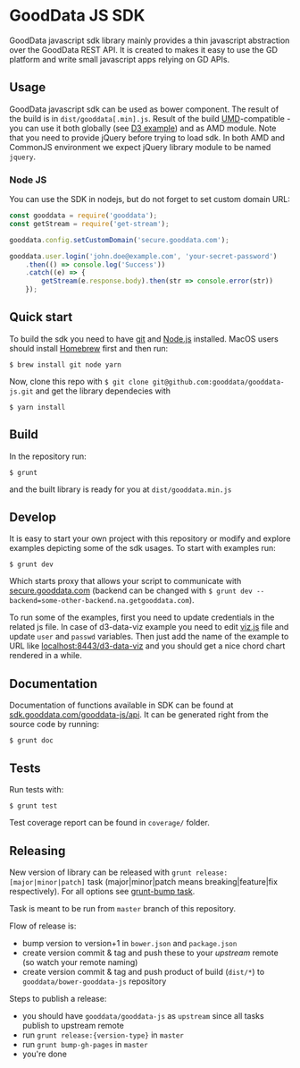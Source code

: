 # GoodData JS SDK
GoodData javascript sdk library mainly provides a thin javascript abstraction
over the GoodData REST API. It is created to makes it easy to use the GD platform
and write small javascript apps relying on GD APIs.

## Usage

GoodData javascript sdk can be used as bower component. The result of the build is
in `dist/gooddata[.min].js`. Result of the build [UMD](https://github.com/umdjs/umd)-compatible -
you can use it both globally (see [D3 example][d3ex]) and as AMD module. Note that you need to provide
jQuery before trying to load sdk. In both AMD and CommonJS environment we expect jQuery library module
to be named `jquery`.

### Node JS

You can use the SDK in nodejs, but do not forget to set custom domain URL:
```js
const gooddata = require('gooddata');
const getStream = require('get-stream');

gooddata.config.setCustomDomain('secure.gooddata.com');

gooddata.user.login('john.doe@example.com', 'your-secret-password')
    .then(() => console.log('Success'))
    .catch((e) => {
        getStream(e.response.body).then(str => console.error(str))
    });
```

## Quick start
To build the sdk you need to have [git](http://git-scm.com) and [Node.js](http://nodejs.org)
installed. MacOS users should install [Homebrew](http://mxcl.github.com/homebrew/)
first and then run:
```
$ brew install git node yarn
```
Now, clone this repo with `$ git clone git@github.com:gooddata/gooddata-js.git`
and get the library dependecies with
```
$ yarn install
```
## Build
In the repository run:
```
$ grunt
```
and the built library is ready for you at `dist/gooddata.min.js`

## Develop
It is easy to start your own project with this repository or modify and explore
examples depicting some of the sdk usages. To start with examples run:
```
$ grunt dev
```
Which starts proxy that allows your script to communicate with [secure.gooddata.com](https://secure.gooddata.com)
(backend can be changed with `$ grunt dev --backend=some-other-backend.na.getgooddata.com`).

To run some of the examples, first you need to update credentials in the related js file.
In case of d3-data-viz example you need to edit
[viz.js](https://github.com/gooddata/gooddata-js/blob/develop/examples/d3-data-viz/viz.js)
file and update `user` and `passwd` variables. Then just add the name of the example to URL like
[localhost:8443/d3-data-viz](https://localhost:8443/d3-data-viz) and you should get a nice chord
chart rendered in a while.

## Documentation
Documentation of functions available in SDK can be found at [sdk.gooddata.com/gooddata-js/api](http://sdk.gooddata.com/gooddata-js/api).
It can be generated right from the source code by running:
```
$ grunt doc
```

## Tests
Run tests with:
```
$ grunt test
```
Test coverage report can be found in `coverage/` folder.

## Releasing
New version of library can be released with `grunt release:[major|minor|patch]` task (major|minor|patch means
breaking|feature|fix respectively). For all options see [grunt-bump task][vjBump].

Task is meant to be run from `master` branch of this repository.

Flow of release is:

* bump version to version+1 in `bower.json` and `package.json`
* create version commit & tag and push these to your *upstream* remote (so watch your remote naming)
* create version commit & tag and push product of build (`dist/*`) to `gooddata/bower-gooddata-js` repository

Steps to publish a release:

* you should have `gooddata/gooddata-js` as `upstream` since all tasks publish to upstream remote
* run `grunt release:{version-type}` in `master`
* run `grunt bump-gh-pages` in `master`
* you're done

[d3ex]: examples/d3-data-viz/viz.js
[vjBump]: https://github.com/vojtajina/grunt-bump
